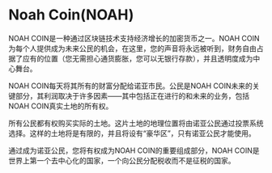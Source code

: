 # 

# Noah Coin(NOAH)

NOAH COIN是一种通过区块链技术支持经济增长的加密货币之一。NOAH COIN为每个人提供成为未来公民的机会，在这里，您的声音将永远被听到，财务自由占据了应有的位置（您无需担心通货膨胀，您可以无银行存款），并且透明度成为中心舞台。

NOAH COIN每天将其所有的财富分配给诺亚市民。公民是NOAH COIN未来的关键部分，其利润取决于许多因素——其中包括正在进行的和未来的业务，包括NOAH COIN真实土地的所有权。

所有公民都有权购买实际的土地。这片土地的地理位置将由诺亚公民通过投票系统选择。这样的土地将是有限的，并且将设有“豪华区”，只有诺亚公民才能使用。

通过成为诺亚公民，您将有权成为NOAH COIN的重要组成部分，NOAH COIN是世界上第一个去中心化的国家，一个向公民分配税收而不是征税的国家。

